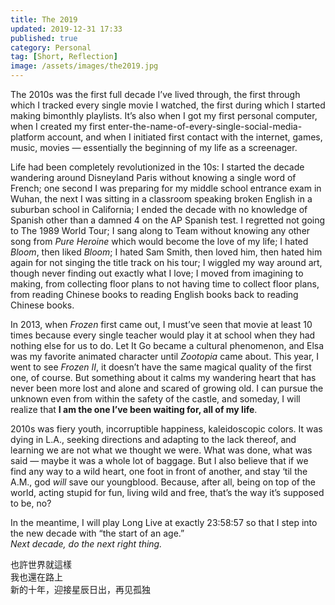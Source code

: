 ```yaml
---
title: The 2019
updated: 2019-12-31 17:33
published: true
category: Personal
tag: [Short, Reflection]
image: /assets/images/the2019.jpg
---
```


The 2010s was the first full decade I’ve lived through, the first through which I tracked every single movie I watched, the first during which I started making bimonthly playlists. It’s also when I got my first personal computer, when I created my first enter-the-name-of-every-single-social-media-platform account, and when I initiated first contact with the internet, games, music, movies — essentially the beginning of my life as a screenager.

Life had been completely revolutionized in the 10s: I started the decade wandering around Disneyland Paris without knowing a single word of French; one second I was preparing for my middle school entrance exam in Wuhan, the next I was sitting in a classroom speaking broken English in a suburban school in California; I ended the decade with no knowledge of Spanish other than a damned 4 on the AP Spanish test. I regretted not going to The 1989 World Tour; I sang along to Team without knowing any other song from _Pure Heroine_ which would become the love of my life; I hated _Bloom_, then liked _Bloom_; I hated Sam Smith, then loved him, then hated him again for not singing the title track on his tour; I wiggled my way around art, though never finding out exactly what I love; I moved from imagining to making, from collecting floor plans to not having time to collect floor plans, from reading Chinese books to reading English books back to reading Chinese books.

In 2013, when _Frozen_ first came out, I must’ve seen that movie at least 10 times because every single teacher would play it at school when they had nothing else for us to do. Let It Go became a cultural phenomenon, and Elsa was my favorite animated character until _Zootopia_ came about. This year, I went to see _Frozen II_, it doesn’t have the same magical quality of the first one, of course. But something about it calms my wandering heart that has never been more lost and alone and scared of growing old. I can pursue the unknown even from within the safety of the castle, and someday, I will realize that **I am the one I’ve been waiting for, all of my life**.

2010s was fiery youth, incorruptible happiness, kaleidoscopic colors. It was dying in L.A., seeking directions and adapting to the lack thereof, and learning we are not what we thought we were. What was done, what was said — maybe it was a whole lot of baggage. But I also believe that if we find any way to a wild heart, one foot in front of another, and stay ‘til the A.M., god _will_ save our youngblood. Because, after all, being on top of the world, acting stupid for fun, living wild and free, that’s the way it’s supposed to be, no?

In the meantime, I will play Long Live at exactly 23:58:57 so that I step into the new decade with “the start of an age.”  
*Next decade, do the next right thing.*

也許世界就這樣  
我也還在路上  
新的十年，迎接星辰日出，再见孤独
